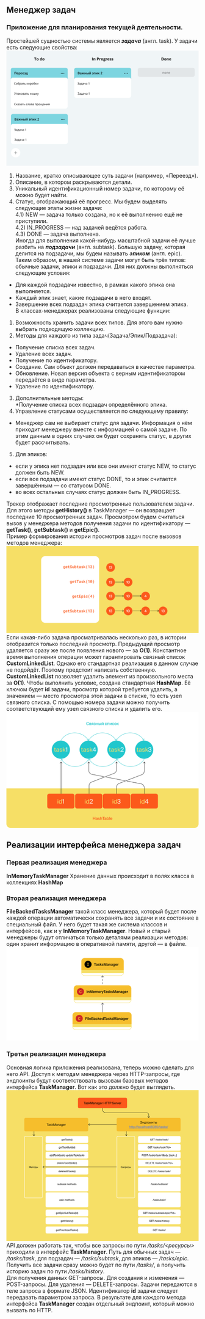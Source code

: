 ## Менеджер задач  
### Приложение для планирования текущей деятельности.  
Простейшей сущностью системы является ***задача*** (англ. task). У задачи есть следующие свойства:  
![Макет задачи](https://github.com/MaksimOrekhoff/java-sprint2-hw/blob/master/src/resource/task.png)
1) Название, кратко описывающее суть задачи (например, «Переезд»).  
2) Описание, в котором раскрываются детали.  
3) Уникальный идентификационный номер задачи, по которому её можно будет найти.  
4) Статус, отображающий её прогресс. Мы будем выделять следующие этапы жизни задачи:  
4.1) NEW — задача только создана, но к её выполнению ещё не приступили.  
4.2) IN_PROGRESS — над задачей ведётся работа.  
4.3) DONE — задача выполнена.  
Иногда для выполнения какой-нибудь масштабной задачи её лучше разбить на ***подзадачи*** (англ. subtask). Большую задачу, которая делится на подзадачи, мы будем называть ***эпиком*** (англ. epic).  
Таким образом, в нашей системе задачи могут быть трёх типов: обычные задачи, эпики и подзадачи. Для них должны выполняться следующие условия:  
* Для каждой подзадачи известно, в рамках какого эпика она выполняется.  
* Каждый эпик знает, какие подзадачи в него входят.  
* Завершение всех подзадач эпика считается завершением эпика.  
В классах-менеджерах реализованы следующие функции:  
1) Возможность хранить задачи всех типов. Для этого вам нужно выбрать подходящую коллекцию.
2) Методы для каждого из типа задач(Задача/Эпик/Подзадача):  
* Получение списка всех задач.  
* Удаление всех задач.  
* Получение по идентификатору.  
* Создание. Сам объект должен передаваться в качестве параметра.  
* Обновление. Новая версия объекта с верным идентификатором передаётся в виде параметра.  
* Удаление по идентификатору.
3) Дополнительные методы:  
*Получение списка всех подзадач определённого эпика.
4) Управление статусами осуществляется по следующему правилу:  
* Менеджер сам не выбирает статус для задачи. Информация о нём приходит менеджеру вместе с информацией о самой задаче. По этим данным в одних случаях он будет сохранять статус, в других будет рассчитывать.  
5) Для эпиков:  
* если у эпика нет подзадач или все они имеют статус NEW, то статус должен быть NEW.  
* если все подзадачи имеют статус DONE, то и эпик считается завершённым — со статусом DONE.  
* во всех остальных случаях статус должен быть IN_PROGRESS.  

Трекер отображает последние просмотренные пользователем задачи. Для этого методы **getHistory()** в TaskManager — он возвращает последние 10 просмотренных задач. Просмотром будем считаться вызов у менеджера методов получения задачи по идентификатору — **getTask()**, **getSubtask()** и **getEpic()**.  
Пример формирования истории просмотров задач после вызовов методов менеджера:  
![История просмотров](https://github.com/MaksimOrekhoff/java-sprint2-hw/blob/master/src/resource/history.png)
Если какая-либо задача просматривалась несколько раз, в истории отобразится только последний просмотр. Предыдущий просмотр удаляется сразу же после появления нового — за **O(1)**. Константное время выполнения операции может гарантировать связный список **CustomLinkedList**. Однако его стандартная реализация в данном случае не подойдёт. Поэтому предстоит написать собственную.
**CustomLinkedList** позволяет удалить элемент из произвольного места за **О(1)**. Чтобы выполнить условие, создана стандартная **HashMap**. Её ключом будет **id** задачи, просмотр которой требуется удалить, а значением — место просмотра этой задачи в списке, то есть узел связного списка. С помощью номера задачи можно получить соответствующий ему узел связного списка и удалить его.  
![Связный список](https://github.com/MaksimOrekhoff/java-sprint2-hw/blob/master/src/resource/LinkedList.png)  

## Реализации интерфейса менеджера задач  

### Первая реализация менеджера
**InMemoryTaskManager** Хранение данных происходит в полях класса в коллекциях **HashMap**  

### Вторая реализация менеджера 
**FileBackedTasksManager** такой класс менеджера, который будет после каждой операции автоматически сохранять все задачи и их состояние в специальный файл.
У него будет такая же система классов и интерфейсов, как и у **InMemoryTaskManager**. Новый и старый менеджеры будут отличаться только деталями реализации методов: один хранит информацию в оперативной памяти, другой — в файле.  
![FileBackedTasksManager](https://github.com/MaksimOrekhoff/java-sprint2-hw/blob/master/src/resource/fileback.png)  
### Третья реализация менеджера
Основная логика приложения реализована, теперь можно сделать для него API. Доступ к методам менеджера через HTTP-запросы, где эндпоинты будут соответствовать вызовам базовых методов интерфейса **TaskManager**. Вот как это должно будет выглядеть.  
![HttpTaskTasksManager](https://github.com/MaksimOrekhoff/java-sprint2-hw/blob/master/src/resource/httptask.png)
API должен работать так, чтобы все запросы по пути */tasks/<ресурсы>* приходили в интерфейс **TaskManager**. Путь для обычных задач — */tasks/task*, для подзадач — */tasks/subtask*, для эпиков — */tasks/epic*. Получить все задачи сразу можно будет по пути */tasks/*, а получить историю задач по пути */tasks/history*.  
Для получения данных GET-запросы. Для создания и изменения — POST-запросы. Для удаления — DELETE-запросы. Задачи передаются в теле запроса в формате JSON. Идентификатор **id** задачи следует передавать параметром запроса.
В результате для каждого метода интерфейса **TaskManager** создан отдельный эндпоинт, который можно вызвать по HTTP.
